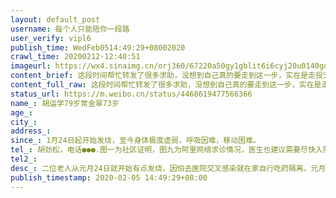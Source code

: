 ```yaml
---
layout: default_post
username: 每个人只能陪你一段路
user_verify: vipl6
publish_time: WedFeb0514:49:29+08002020
crawl_time: 20200212-12:40:51
imageurl: https://wx4.sinaimg.cn/orj360/67220a50gy1gblit6i6cyj20u0140got.jpg,https://wx3.sinaimg.cn/orj360/67220a50gy1gblit6jq0xj20u0140goi.jpg,https://wx1.sinaimg.cn/orj360/67220a50gy1gblit6owakj20u0140aco.jpg,https://wx1.sinaimg.cn/orj360/67220a50gy1gblitcqfz0j20u0140adg.jpg,https://wx3.sinaimg.cn/orj360/67220a50gy1gblitcsadej20u0140ju5.jpg,https://wx3.sinaimg.cn/orj360/67220a50gy1gblitk1dadj20u0140tbv.jpg,https://wx4.sinaimg.cn/orj360/67220a50gy1gblitjznopj20u014041f.jpg,https://wx4.sinaimg.cn/orj360/67220a50gy1gblitk12dhj20u0140q6h.jpg,https://wx1.sinaimg.cn/orj360/67220a50gy1gblitpms2tj20rs446ail.jpg
content_brief: 这段时间帮忙转发了很多求助，没想到自己真的要走到这一步，实在是走投无路了，病人是我的姨爹和姨妈，因为表哥表姐年龄偏大，不太会微博，由我帮忙转发。目的是希望尽快帮助他们入院治疗。【姓名】胡运学 79岁 常金翠 73岁【家庭住址】武汉市汉阳区动物园路77号1单元303【患病时间】1月24日起开始 ...全文
content_full_raw: 这段时间帮忙转发了很多求助，没想到自己真的要走到这一步，实在是走投无路了，病人是我的姨爹和姨妈，因为表哥表姐年龄偏大，不太会微博，由我帮忙转发。目的是希望尽快帮助他们入院治疗。【姓名】胡运学79岁常金翠73岁【家庭住址】武汉市汉阳区动物园路77号1单元303【患病时间】1月24日起开始发烧，至今身体极度虚弱，呼吸因难，移动困难。【病情描述】二位老人从元月24日就开始有点发烧，因怕去医院交叉感染就在家自行吃药隔离。元月26日二位老人病情加重，高烧不退，无法自行去医院治疗。我打电话给社区求助车辆无果，只是作了登记。我同时联系医院，但是周边的几所医院均无法收治住院治疗，百般无奈，爸妈只能继续在家自行吃药隔离。直到1月31日，两个老人实在支撑不住，无法正常进食，便由我开车送去医院检查，当天从早上8点到下午三点左右才在医院排上队检查血液，尿常规和CT，二位老人CT结果均显示为双肺严重感染性病变。开始在发热门诊打针治疗，爸爸在2月1日做了核酸检测，医生根据经验己经告诉家属，确诊为新冠状病毒感染的可能性为90％，但医院至今还没有将化验结果给我们。至于妈妈，医院目前还未给做核酸检测。期间我们多次联系社区请求帮助，不然老人可能坚持不住了，社区说要等医院确诊，可是医院也不给我们确诊，后由社区提供了证明，但依然无法进行核酸测试，这个过程让我们感到绝望，毫无办法。由于家里只有我一个儿子，这种时候，只能硬撑着每天穿梭于医院和家中，携扶二位老人打针，也随时有感染的巨大风险，我天天联系在医院求助，至今都没有病床可以收治住院。从26号二位老人高烧至今已经十天，二位老人身体状况越来越衰落。我们也在国务院微信、各种公布的求助电话，120，市长热线，连着发信息、打电话，但仍无法落实救治。不知道二位老人还能挺多久，现在真是走投无路了，只能请社会各界帮忙我，帮帮我们这一家。以上信息均为真实信息！【联系方式】胡劲松，电话●●●.图一为社区证明，图九为阿里网络求诊情况，医生也建议需要尽快入院@楚天都市报@武汉同城@童之伟@老陶在路上@人民网
status_url: https://m.weibo.cn/status/4468619477566366
name_: 胡运学79岁常金翠73岁
age_: 
city_: 
address_: 
since_: 1月24日起开始发烧，至今身体极度虚弱，呼吸因难，移动困难。
tel_: 胡劲松，电话●●●.图一为社区证明，图九为阿里网络求诊情况，医生也建议需要尽快入院@楚天都市报@武汉同城@童之伟@老陶在路上@人民网
tel2_: 
desc_: 二位老人从元月24日就开始有点发烧，因怕去医院交叉感染就在家自行吃药隔离。元月26日二位老人病情加重，高烧不退，无法自行去医院治疗。我打电话给社区求助车辆无果，只是作了登记。我同时联系医院，但是周边的几所医院均无法收治住院治疗，百般无奈，爸妈只能继续在家自行吃药隔离。直到1月31日，两个老人实在支撑不住，无法正常进食，便由我开车送去医院检查，当天从早上8点到下午三点左右才在医院排上队检查血液，尿常规和CT，二位老人CT结果均显示为双肺严重感染性病变。开始在发热门诊打针治疗，爸爸在2月1日做了核酸检测，医生根据经验己经告诉家属，确诊为新冠状病毒感染的可能性为90％，但医院至今还没有将化验结果给我们。至于妈妈，医院目前还未给做核酸检测。期间我们多次联系社区请求帮助，不然老人可能坚持不住了，社区说要等医院确诊，可是医院也不给我们确诊，后由社区提供了证明，但依然无法进行核酸测试，这个过程让我们感到绝望，毫无办法。由于家里只有我一个儿子，这种时候，只能硬撑着每天穿梭于医院和家中，携扶二位老人打针，也随时有感染的巨大风险，我天天联系在医院求助，至今都没有病床可以收治住院。从26号二位老人高烧至今已经十天，二位老人身体状况越来越衰落。我们也在国务院微信、各种公布的求助电话，120，市长热线，连着发信息、打电话，但仍无法落实救治。不知道二位老人还能挺多久，现在真是走投无路了，只能请社会各界帮忙我，帮帮我们这一家。以上信息均为真实信息！
publish_timestamp: 2020-02-05 14:49:29+08:00
---
```

